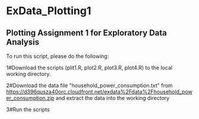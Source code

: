 # ExData_Plotting1
<h2>Plotting Assignment 1 for Exploratory Data Analysis</h2>

To run this script, please do the following:

1#Download the scripts (plit1.R, plot2.R, plot3.R, plot4.R) to the local working directory.

2#Download the data file "household_power_consumption.txt" from https://d396qusza40orc.cloudfront.net/exdata%2Fdata%2Fhousehold_power_consumption.zip and extract the data into the working directory

3#Run the scripts
